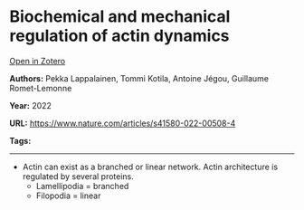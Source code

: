 # Biochemical and mechanical regulation of actin dynamics
[Open in Zotero](zotero://select/items/@LappalainenEtAl_2022)

**Authors:** Pekka Lappalainen, Tommi Kotila, Antoine Jégou, Guillaume Romet-Lemonne

**Year:** 2022

**URL:** https://www.nature.com/articles/s41580-022-00508-4

**Tags:**

---
- Actin can exist as a branched or linear network. Actin architecture is regulated by several proteins. 
	- Lamellipodia = branched
	- Filopodia = linear